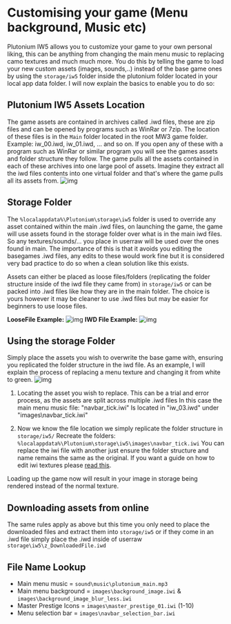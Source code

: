 # Customising your game (Menu background, Music etc)

Plutonium IW5 allows you to customize your game to your own personal liking, this can be anything from changing the main menu music to replacing camo textures and much much more. You do this by telling the game to load your new custom assets (images, sounds,..) instead of the base game ones by using the `storage/iw5` folder inside the plutonium folder located in your local app data folder. I will now explain the basics to enable you to do so:

## Plutonium IW5 Assets Location
The game assets are contained in archives called .iwd files, these are zip files and can be opened by programs such as WinRar or 7zip. The location of these files is in the `Main` folder located in the root MW3 game folder. Example: iw_00.iwd, iw_01.iwd, ... and so on. If you open any of these with a program such as WinRar or similar program you will see the games assets and folder structure they follow. The game pulls all the assets contained in each of these archives into one large pool of assets. Imagine they extract all the iwd files contents into one virtual folder and that's where the game pulls all its assets from.
![img](https://i.imgur.com/NFmIbM8.png)

## Storage Folder
The `%localappdata%\Plutonium\storage\iw5` folder is used to override any asset contained within the main .iwd files, on launching the game, the game will use assets found in the storage folder over what is in the main iwd files. So any textures/sounds/... you place in userraw will be used over the ones found in main. The importance of this is that it avoids you editing the basegames .iwd files, any edits to these would work fine but it is considered very bad practice to do so when a clean solution like this exists.

Assets can either be placed as loose files/folders (replicating the folder structure inside of the iwd file they came from) in `storage/iw5` or can be packed into .iwd files like how they are in the main folder. The choice is yours however it may be cleaner to use .iwd files but may be easier for beginners to use loose files.

**LooseFile Example:**
![img](https://i.imgur.com/Dxxh1Qh.png)
**IWD File Example:** 
![img](https://i.imgur.com/tkVjt5O.png)

## Using the storage Folder
Simply place the assets you wish to overwrite the base game with, ensuring you replicated the folder structure in the iwd file. As an example, I will explain the process of replacing a menu texture and changing it from white to green.
![img](https://i.imgur.com/WLeYqkp.png)

1. Locating the asset you wish to replace.
This can be a trial and error process, as the assets are split across multiple .iwd files
In this case the main menu music file: "navbar_tick.iwi"
Is located in "iw_03.iwd" under "images\navbar_tick.iwi"

2. Now we know the file location we simply replicate the folder structure in `storage/iw5/`
Recreate the folders:
`%localappdata%\Plutonium\storage\iw5\images\navbar_tick.iwi`
You can replace the iwi file with another just ensure the folder structure and name remains the same as the original. If you want a guide on how to edit iwi textures please [read this](https://plutonium.pw/docs/modding/creating-textures/).

Loading up the game now will result in your image in storage being rendered instead of the normal texture.

## Downloading assets from online
The same rules apply as above but this time you only need to place the downloaded files and extract them into `storage/iw5` or if they come in an .iwd file simply place the .iwd inside of userraw
`storage\iw5\z_DownloadedFile.iwd`


## File Name Lookup
* Main menu music = `sound\music\plutonium_main.mp3`
* Main menu background = `images\background_image.iwi` & `images\background_image_blur_less.iwi`
* Master Prestige Icons = `images\master_prestige_01.iwi` (1-10)
* Menu selection bar = `images\navbar_selection_bar.iwi`
